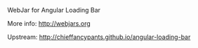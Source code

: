 WebJar for Angular Loading Bar

More info: http://webjars.org

Upstream: http://chieffancypants.github.io/angular-loading-bar
